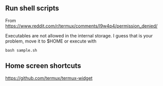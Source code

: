 ## Run shell scripts

From https://www.reddit.com/r/termux/comments/l9w4p4/permission_denied/

Executables are not allowed in the internal storage. I guess that is your problem, move it to $HOME or execute with

`bash sample.sh`

## Home screen shortcuts

https://github.com/termux/termux-widget
